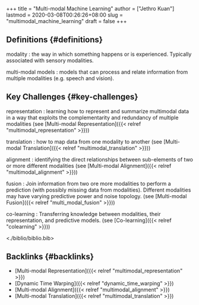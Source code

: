 +++
title = "Multi-modal Machine Learning"
author = ["Jethro Kuan"]
lastmod = 2020-03-08T00:26:26+08:00
slug = "multimodal_machine_learning"
draft = false
+++

## Definitions {#definitions}

modality
: the way in which something happens or is experienced.
    Typically associated with sensory modalities.

multi-modal models
: models that can process and relate information
    from multiple modalities (e.g. speech and vision).


## Key Challenges {#key-challenges}

representation
: learning how to represent and summarize multimodal
    data in a way that exploits the complementarity and redundancy of
    multiple modalities (see [Multi-modal Representation]({{< relref "multimodal_representation" >}}))

translation
: how to map data from one modality to another (see
    [Multi-modal Translation]({{< relref "multimodal_translation" >}}))

alignment
: identifying the direct relationships between
    sub-elements of two or more different modalities (see [Multi-modal
    Alignment]({{< relref "multimodal_alignment" >}}))

fusion
: Join information from two ore more modalities to perform a
    prediction (with possibly missing data from modalities). Different
    modalities may have varying predictive power and noise topology.
    (see [Multi-modal Fusion]({{< relref "multi_modal_fusion" >}}))

co-learning
: Transferring knowledge between modalities, their
    representation, and predictive models. (see [Co-learning]({{< relref "colearning" >}}))

<./biblio/biblio.bib>


## Backlinks {#backlinks}

-   [Multi-modal Representation]({{< relref "multimodal_representation" >}})
-   [Dynamic Time Warping]({{< relref "dynamic_time_warping" >}})
-   [Multi-modal Alignment]({{< relref "multimodal_alignment" >}})
-   [Multi-modal Translation]({{< relref "multimodal_translation" >}})
